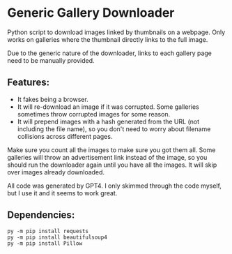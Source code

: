 # Generic Gallery Downloader
Python script to download images linked by thumbnails on a webpage. Only works on galleries where the thumbnail directly links to the full image.

Due to the generic nature of the downloader, links to each gallery page need to be manually provided.

## Features:

* It fakes being a browser.
* It will re-download an image if it was corrupted. Some galleries sometimes throw corrupted images for some reason.
* It will prepend images with a hash generated from the URL (not including the file name), so you don't need to worry about filename collisions across different pages.

Make sure you count all the images to make sure you got them all. Some galleries will throw an advertisement link instead of the image, so you should run the downloader again until you have all the images. It will skip over images already downloaded.

All code was generated by GPT4. I only skimmed through the code myself, but I use it and it seems to work great.

## Dependencies:
```
py -m pip install requests
py -m pip install beautifulsoup4
py -m pip install Pillow
```
